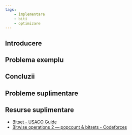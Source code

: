```yaml
---
tags:
    - implementare
    - biti
    - optimizare
---
```




## Introducere

## Problema exemplu

## Concluzii

## Probleme suplimentare

## Resurse suplimentare

* [Bitset - USACO Guide](https://usaco.guide/plat/bitsets)
* [Bitwise operations 2 — popcount & bitsets - Codeforces](https://codeforces.com/blog/entry/73558)
